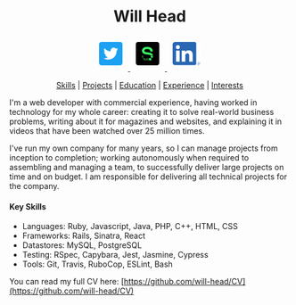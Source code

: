 <h1 align="center">Will Head</h1>
<div align="center">
<a href="https://twitter.com/willhead">
  <img src="https://github.com/will-head/CV/blob/main/images/twitter.png?raw=true"
    alt="Twitter"
    height="42"
    width="42"
    style="margin: 10px; border-radius: 10%;" />
</a>
<a href="https://sourcerer.io/will-head">
  <img src="https://github.com/will-head/CV/blob/main/images/sourcerer.png?raw=true"
    alt="Sourcerer"
    height="42"
    width="42"
    style="margin: 10px; border-radius: 10%;" />
</a>
<a href="https://www.linkedin.com/in/willhead">
  <img src="https://github.com/will-head/CV/blob/main/images/linkedin.png?raw=true"
    alt="LinkedIn"
    height="42"
    width="50"
    style="margin: 10px; border-radius: 10%;" />
</a>
</div>
<div align="center">  

[Skills](https://github.com/will-head/CV#skills) |
[Projects](https://github.com/will-head/CV#projects) |
[Education](https://github.com/will-head/CV#education) |
[Experience](https://github.com/will-head/CV#experience) |
[Interests](https://github.com/will-head/CV#interests)

</div>

I'm a web developer with commercial experience, having worked in technology for my whole career: creating it to solve real-world business problems, writing about it for magazines and websites, and explaining it in videos that have been watched over 25 million times.

I've run my own company for many years, so I can manage projects from inception to completion; working autonomously when required to assembling and managing a team, to successfully deliver large projects on time and on budget. I am responsible for delivering all technical projects for the company.

#### Key Skills
- Languages: Ruby, Javascript, Java, PHP, C++, HTML, CSS
- Frameworks: Rails, Sinatra, React
- Datastores: MySQL, PostgreSQL
- Testing: RSpec, Capybara, Jest, Jasmine, Cypress
- Tools: Git, Travis, RuboCop, ESLint, Bash

You can read my full CV here: [https://github.com/will-head/CV](https://github.com/will-head/CV)
